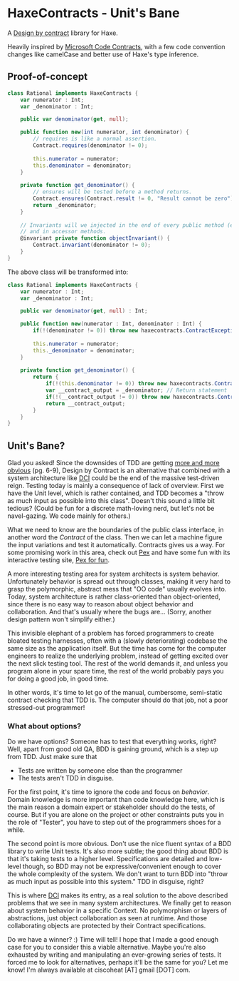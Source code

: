 # HaxeContracts - Unit's Bane

A [Design by contract](http://en.wikipedia.org/wiki/Design_by_contract) library for Haxe.

Heavily inspired by [Microsoft Code Contracts](http://research.microsoft.com/en-us/projects/contracts/), with a few code convention changes like camelCase and better use of Haxe's type inference.

## Proof-of-concept

```actionscript
class Rational implements HaxeContracts {
    var numerator : Int;
    var _denominator : Int;

    public var denominator(get, null);

    public function new(int numerator, int denominator) {
        // requires is like a normal assertion.
        Contract.requires(denominator != 0);
        
        this.numerator = numerator;
        this.denominator = denominator;
    }
    
    private function get_denominator() {
        // ensures will be tested before a method returns.
        Contract.ensures(Contract.result != 0, "Result cannot be zero");
        return _denominator;
    }
    
    // Invariants will we injected in the end of every public method (except the constructor) 
    // and in accessor methods.
    @invariant private function objectInvariant() {
        Contract.invariant(denominator != 0);
    }
}
```
The above class will be transformed into:
```actionscript
class Rational implements HaxeContracts {
    var numerator : Int;
    var _denominator : Int;

    public var denominator(get, null) : Int;

    public function new(numerator : Int, denominator : Int) {
        if(!(denominator != 0)) throw new haxecontracts.ContractException();
        
        this.numerator = numerator;
        this._denominator = denominator;
    }
    
    private function get_denominator() {
        return {
            if(!(this.denominator != 0)) throw new haxecontracts.ContractException();
            var __contract_output = _denominator; // Return statement
            if(!(__contract_output != 0)) throw new haxecontracts.ContractException("Result cannot be zero");
            return __contract_output;
        }
    }
}
```

## Unit's Bane?

Glad you asked! Since the downsides of TDD are getting [more and more obvious](http://www.sigs.de/download/oop_09/Coplien%20Nmo1.pdf) (pg. 6-9), Design by Contract is an alternative that combined with a system architecture like [DCI](https://github.com/ciscoheat/haxedci-example) could be the end of the massive test-driven reign. Testing today is mainly a consequence of lack of overview. First we have the Unit level, which is rather contained, and TDD becomes a "throw as much input as possible into this class". Doesn't this sound a little bit tedious? (Could be fun for a discrete math-loving nerd, but let's not be navel-gazing. We code mainly for others.)

What we need to know are the boundaries of the public class interface, in another word the *Contract* of the class. Then we can let a machine figure the input variations and test it automatically. Contracts gives us a way. For some promising work in this area, check out [Pex](http://research.microsoft.com/en-us/projects/Pex/) and have some fun with its interactive testing site, [Pex for fun](http://www.pexforfun.com/).

A more interesting testing area for system architects is system behavior. Unfortunately behavior is spread out through classes, making it very hard to grasp the polymorphic, abstract mess that "OO code" usually evolves into. Today, system architecture is rather class-oriented than object-oriented, since there is no easy way to reason about object behavior and collaboration. And that's usually where the bugs are... (Sorry, another design pattern won't simplify either.)

This invisible elephant of a problem has forced programmers to create bloated testing harnesses, often with a (slowly deteriorating) codebase the same size as the application itself. But the time has come for the computer engineers to realize the underlying problem, instead of getting excited over the next slick testing tool. The rest of the world demands it, and unless you program alone in your spare time, the rest of the world probably pays you for doing a good job, in good time.

In other words, it's time to let go of the manual, cumbersome, semi-static contract checking that TDD is. The computer should do that job, not a poor stressed-out programmer!

### What about options?

Do we have options? Someone has to test that everything works, right? Well, apart from good old QA, BDD is gaining ground, which is a step up from TDD. Just make sure that

- Tests are written by someone else than the programmer
- The tests aren't TDD in disguise.

For the first point, it's time to ignore the code and focus on *behavior*. Domain knowledge is more important than code knowledge here, which is the main reason a domain expert or stakeholder should do the tests, of course. But if you are alone on the project or other constraints puts you in the role of "Tester", you have to step out of the programmers shoes for a while.

The second point is more obvious. Don't use the nice fluent syntax of a BDD library to write Unit tests. It's also more subtle; the good thing about BDD is that it's taking tests to a higher level. Specifications are detailed and low-level though, so BDD may not be expressive/convenient enough to cover the whole complexity of the system. We don't want to turn BDD into "throw as much input as possible into this system." TDD in disguise, right?

This is where [DCI](https://github.com/ciscoheat/haxedci-example) makes its entry, as a real solution to the above described problems that we see in many system architectures. We finally get to reason about system behavior in a specific Context. No polymorphism or layers of abstractions, just object collaboration as seen at runtime. And those collaborating objects are protected by their Contract specifications.

Do we have a winner? :) Time will tell! I hope that I made a good enough case for you to consider this a viable alternative. Maybe you're also exhausted by writing and manipulating an ever-growing series of tests. It forced me to look for alternatives, perhaps it'll be the same for you? Let me know! I'm always available at ciscoheat [AT] gmail [DOT] com.
